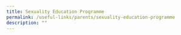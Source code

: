 ```yaml
---
title: Sexuality Education Programme
permalink: /useful-links/parents/sexuality-education-programme
description: ""
---
```

